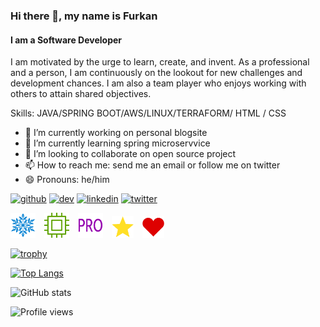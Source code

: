 ### Hi there 👋, my name is Furkan
#### I am  a Software Developer
I am motivated by the urge to learn, create, and invent. As a professional and a person, I am continuously on the lookout for new challenges and development chances. I am also a team player who enjoys working with others to attain shared objectives.

Skills: JAVA/SPRING BOOT/AWS/LINUX/TERRAFORM/ HTML / CSS

- 🔭 I’m currently working on personal blogsite 
- 🌱 I’m currently learning spring microservvice 
- 👯 I’m looking to collaborate on open source project 
- 📫 How to reach me: send me an email or follow me on twitter 
- 😄 Pronouns: he/him 


[<img src='https://cdn.jsdelivr.net/npm/simple-icons@3.0.1/icons/github.svg' alt='github' height='40'>](https://github.com/furkan13)  [<img src='https://cdn.jsdelivr.net/npm/simple-icons@3.0.1/icons/dev-dot-to.svg' alt='dev' height='40'>](https://dev.to/furkan13)  [<img src='https://cdn.jsdelivr.net/npm/simple-icons@3.0.1/icons/linkedin.svg' alt='linkedin' height='40'>](https://www.linkedin.com/in/https://www.linkedin.com/in/iam-furkan//)  [<img src='https://cdn.jsdelivr.net/npm/simple-icons@3.0.1/icons/twitter.svg' alt='twitter' height='40'>](https://twitter.com/alahi_furkan)  

<a href='https://archiveprogram.github.com/'><img src='https://raw.githubusercontent.com/acervenky/animated-github-badges/master/assets/acbadge.gif' width='40' height='40'></a> <a href='https://docs.github.com/en/developers'><img src='https://raw.githubusercontent.com/acervenky/animated-github-badges/master/assets/devbadge.gif' width='40' height='40'></a> <a href='https://github.com/pricing'><img src='https://raw.githubusercontent.com/acervenky/animated-github-badges/master/assets/pro.gif' width='40' height='40'></a> <a href='https://stars.github.com/'><img src='https://raw.githubusercontent.com/acervenky/animated-github-badges/master/assets/starbadge.gif' width='35' height='35'></a> <a href='https://docs.github.com/en/github/supporting-the-open-source-community-with-github-sponsors'><img src='https://raw.githubusercontent.com/acervenky/animated-github-badges/master/assets/sponsorbadge.gif' width='35' height='35'></a> 

[![trophy](https://github-profile-trophy.vercel.app/?username=furkan13)](https://github.com/ryo-ma/github-profile-trophy)

[![Top Langs](https://github-readme-stats.vercel.app/api/top-langs/?username=furkan13)](https://github.com/anuraghazra/github-readme-stats)

![GitHub stats](https://github-readme-stats.vercel.app/api?username=furkan13&show_icons=true&count_private=true)  

![Profile views](https://gpvc.arturio.dev/furkan13)  
